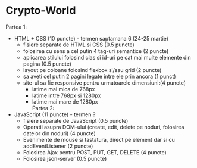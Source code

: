 # Crypto-World
Partea 1:
- HTML + CSS (10 puncte) - termen saptamana 6 (24-25 martie)
  - fisiere separate de HTML si CSS (0.5 puncte)
  - folosirea cu sens a cel putin 4 tag-uri semantice (2 puncte)
  - aplicarea stilului folosind clas si id-uri pe cat mai multe elemente din pagina (0.5 puncte)
  - layout pe coloane folosind flexbox si/sau grid (2 puncte)
  - sa aveti cel putin 2 pagini legate intre ele prin ancora (1 punct)
  - site-ul sa fie responsive pentru urmatoarele dimensiuni:(4 puncte)
    - latime mai mica de 768px
    - latime intre 768px si 1280px
    - latime mai mare de 1280px \
Partea 2:
- JavaScript (11 puncte) - termen ?
  - fisiere separate de JavaScript (0.5 puncte)
  - Operatii asupra DOM-ului (create, edit, delete pe noduri, folosirea datelor din noduri) (4 puncte)
  - Evenimente de mouse si tastatura, direct pe element dar si cu addEventListener (2 puncte)
  - Folosirea Ajax pentru POST, PUT, GET, DELETE (4 puncte)
  - Folosirea json-server (0.5 puncte)
